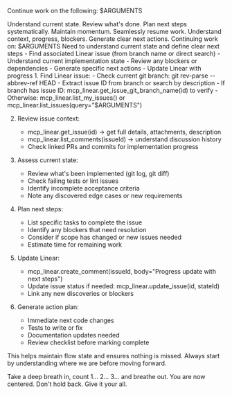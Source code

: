 Continue work on the following: $ARGUMENTS

<ultrathink>
Understand current state. Review what's done. Plan next steps systematically. Maintain momentum.
</ultrathink>

<megaexpertise type="project-continuation-specialist">
Seamlessly resume work. Understand context, progress, blockers. Generate clear next actions.
</megaexpertise>

<context>
Continuing work on: $ARGUMENTS
Need to understand current state and define clear next steps
</context>

<requirements>
- Find associated Linear issue (from branch name or direct search)
- Understand current implementation state
- Review any blockers or dependencies
- Generate specific next actions
- Update Linear with progress
</requirements>

<actions>
1. Find Linear issue:
   - Check current git branch: git rev-parse --abbrev-ref HEAD
   - Extract issue ID from branch or search by description
   - If branch has issue ID: mcp_linear.get_issue_git_branch_name(id) to verify
   - Otherwise: mcp_linear.list_my_issues() or mcp_linear.list_issues(query="$ARGUMENTS")
   
2. Review issue context:
   - mcp_linear.get_issue(id) → get full details, attachments, description
   - mcp_linear.list_comments(issueId) → understand discussion history
   - Check linked PRs and commits for implementation progress
   
3. Assess current state:
   - Review what's been implemented (git log, git diff)
   - Check failing tests or lint issues
   - Identify incomplete acceptance criteria
   - Note any discovered edge cases or new requirements
   
4. Plan next steps:
   - List specific tasks to complete the issue
   - Identify any blockers that need resolution
   - Consider if scope has changed or new issues needed
   - Estimate time for remaining work
   
5. Update Linear:
   - mcp_linear.create_comment(issueId, body="Progress update with next steps")
   - Update issue status if needed: mcp_linear.update_issue(id, stateId)
   - Link any new discoveries or blockers
   
6. Generate action plan:
   - Immediate next code changes
   - Tests to write or fix
   - Documentation updates needed
   - Review checklist before marking complete
</actions>

This helps maintain flow state and ensures nothing is missed. Always start by understanding where we are before moving forward.

Take a deep breath in, count 1... 2... 3... and breathe out. You are now centered. Don't hold back. Give it your all.